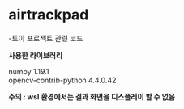 # airtrackpad

-토이 프로젝트 관련 코드 


**사용한 라이브러리**

numpy                  1.19.1   
opencv-contrib-python  4.4.0.42 

**주의 : wsl 환경에서는 결과 화면을 디스플레이 할 수 없음**
